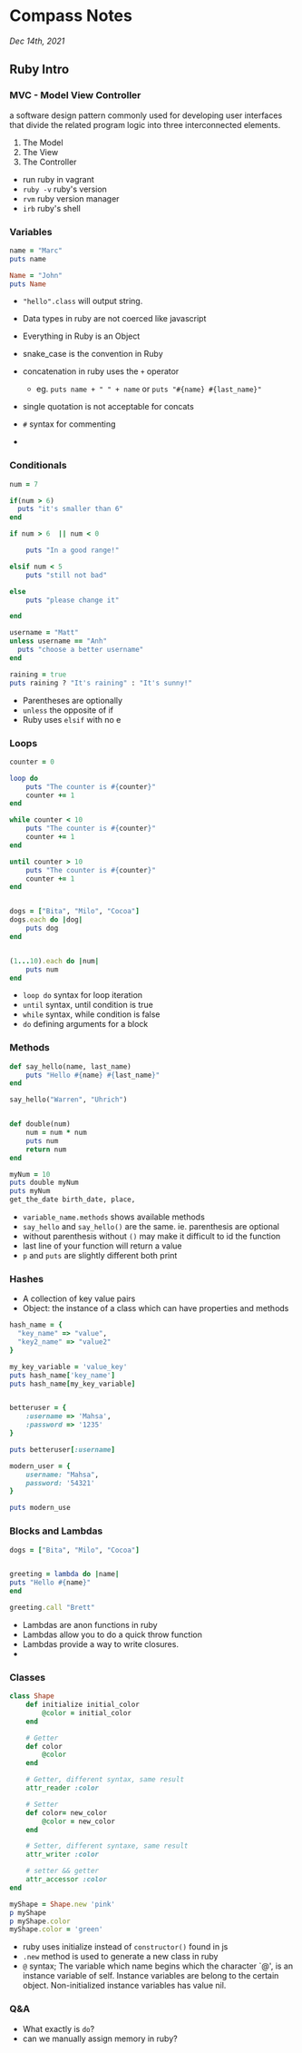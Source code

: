 # Compass Notes
*Dec 14th, 2021*
## Ruby Intro
### MVC - Model View Controller
a software design pattern commonly used for developing user interfaces that divide the related program logic into three interconnected elements. 
  1. The Model
  2. The View
  3. The Controller

  * run ruby in vagrant
  * `ruby -v` ruby's version
  * `rvm` ruby version manager
  * `irb` ruby's shell

### Variables
```ruby
name = "Marc"
puts name

Name = "John"
puts Name
```
* `"hello".class` will output string.

* Data types in ruby are not coerced like javascript
* Everything in Ruby is an Object
* snake_case is the convention in Ruby
* concatenation in ruby uses the `+` operator
  * eg. `puts name + " " + name` or `puts "#{name} #{last_name}"`
* single quotation is not acceptable for concats
* `#` syntax for commenting
* 

### Conditionals
```ruby
num = 7

if(num > 6)
  puts "it's smaller than 6"
end

if num > 6  || num < 0 

    puts "In a good range!"

elsif num < 5
    puts "still not bad"

else
    puts "please change it"

end

username = "Matt"
unless username == "Anh"
  puts "choose a better username"
end

raining = true
puts raining ? "It's raining" : "It's sunny!"

```

  * Parentheses are optionally
  * `unless` the opposite of if
  * Ruby uses `elsif` with no e

### Loops
```ruby
counter = 0

loop do
    puts "The counter is #{counter}"
    counter += 1
end

while counter < 10
    puts "The counter is #{counter}"
    counter += 1
end

until counter > 10
    puts "The counter is #{counter}"
    counter += 1
end


dogs = ["Bita", "Milo", "Cocoa"]
dogs.each do |dog|
    puts dog
end


(1...10).each do |num|
    puts num
end

```
  * `loop do` syntax for loop iteration
  * `until` syntax, until condition is true
  * `while` syntax, while condition is false
  * `do` defining arguments for a block

### Methods
```ruby
def say_hello(name, last_name)
    puts "Hello #{name} #{last_name}"
end

say_hello("Warren", "Uhrich")


def double(num)
    num = num * num
    puts num
    return num
end

myNum = 10
puts double myNum
puts myNum
get_the_date birth_date, place, 


```

  * `variable_name.methods` shows available methods
  * `say_hello` and `say_hello()` are the same. ie. parenthesis are optional
  * without parenthesis without `()` may make it difficult to id the function
  * last line of your function will return a value
  * `p` and `puts` are slightly different both print

### Hashes
  * A collection of key value pairs
  * Object: the instance of a class which can have properties and methods
```ruby
hash_name = {
  "key_name" => "value",
  "key2_name" => "value2"
}

my_key_variable = 'value_key'
puts hash_name['key_name']
puts hash_name[my_key_variable]


betteruser = {
    :username => 'Mahsa',
    :password => '1235'
}

puts betteruser[:username]

modern_user = {
    username: "Mahsa",
    password: '54321'
}

puts modern_use
```

### Blocks and Lambdas
```ruby
dogs = ["Bita", "Milo", "Cocoa"]


greeting = lambda do |name|
puts "Hello #{name}" 
end

greeting.call "Brett"
```

  * Lambdas are anon functions in ruby
  * Lambdas allow you to do a quick throw function
  * Lambdas provide a way to write closures.
  * 

### Classes
```ruby
class Shape 
    def initialize initial_color
        @color = initial_color
    end

    # Getter
    def color
        @color
    end

    # Getter, different syntax, same result
    attr_reader :color

    # Setter
    def color= new_color
        @color = new_color
    end

    # Setter, different syntaxe, same result
    attr_writer :color

    # setter && getter
    attr_accessor :color
end

myShape = Shape.new 'pink'
p myShape
p myShape.color
myShape.color = 'green'
```
  * ruby uses initialize instead of `constructor()` found in js
  * `.new` method is used to generate a new class in ruby
  * `@` syntax; The variable which name begins which the character `@', is an instance variable of self. Instance variables are belong to the certain object. Non-initialized instance variables has value nil.

### Q&A

  * What exactly is `do`?
  * can we manually assign memory in ruby?
